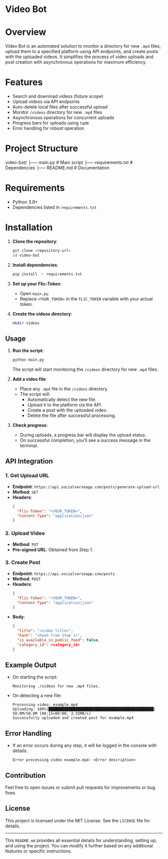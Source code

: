 # Video Bot

# Overview

Video Bot is an automated solution to monitor a directory for new `.mp4` files, upload them to a specified platform using API endpoints, and create posts with the uploaded videos. It simplifies the process of video uploads and post creation with asynchronous operations for maximum efficiency.

# Features

- Search and download videos (future scope)
- Upload videos via API endpoints
- Auto-delete local files after successful upload
- Monitor `/videos` directory for new `.mp4` files
- Asynchronous operations for concurrent uploads
- Progress bars for uploads using `tqdm`
- Error handling for robust operation

# Project Structure
video-bot/
├── main.py                # Main script
├── requirements.txt       # Dependencies
├── README.md              # Documentation


# Requirements

- Python 3.8+
- Dependencies listed in `requirements.txt`

# Installation

1. **Clone the repository**:
   ```bash
   git clone <repository-url>
   cd video-bot
   ```

2. **Install dependencies**:
   ```bash
   pip install -r requirements.txt
   ```

3. **Set up your Flic-Token**:
   - Open `main.py`.
   - Replace `<YOUR_TOKEN>` in the `FLIC_TOKEN` variable with your actual token.

4. **Create the videos directory**:
   ```bash
   mkdir videos
   ```

## Usage

1. **Run the script**:
   ```bash
   python main.py
   ```

   The script will start monitoring the `/videos` directory for new `.mp4` files.

2. **Add a video file**:
   - Place any `.mp4` file in the `/videos` directory.
   - The script will:
     - Automatically detect the new file.
     - Upload it to the platform via the API.
     - Create a post with the uploaded video.
     - Delete the file after successful processing.

3. **Check progress**:
   - During uploads, a progress bar will display the upload status.
   - On successful completion, you’ll see a success message in the terminal.

## API Integration

### 1. Get Upload URL

- **Endpoint**: `https://api.socialverseapp.com/posts/generate-upload-url`
- **Method**: `GET`
- **Headers**:
  ```json
  {
    "Flic-Token": "<YOUR_TOKEN>",
    "Content-Type": "application/json"
  }
  ```

### 2. Upload Video

- **Method**: `PUT`
- **Pre-signed URL**: Obtained from Step 1.

### 3. Create Post

- **Endpoint**: `https://api.socialverseapp.com/posts`
- **Method**: `POST`
- **Headers**:
  ```json
  {
    "Flic-Token": "<YOUR_TOKEN>",
    "Content-Type": "application/json"
  }
  ```
- **Body**:
  ```json
  {
    "title": "<video title>",
    "hash": "<hash from Step 1>",
    "is_available_in_public_feed": false,
    "category_id": <category_id>
  }
  ```

## Example Output

- On starting the script:
  ```
  Monitoring ./videos for new .mp4 files.
  ```

- On detecting a new file:
  ```
  Processing video: example.mp4
  Uploading: 100%|███████████████████████████████████████████████| 50.0M/50.0M [00:15<00:00, 3.25MB/s]
  Successfully uploaded and created post for example.mp4
  ```

## Error Handling

- If an error occurs during any step, it will be logged in the console with details:
  ```
  Error processing video example.mp4: <Error description>
  ```

## Contribution

Feel free to open issues or submit pull requests for improvements or bug fixes.

## License

This project is licensed under the MIT License. See the `LICENSE` file for details.

---

This `README.md` provides all essential details for understanding, setting up, and using the project. You can modify it further based on any additional features or specific instructions.
